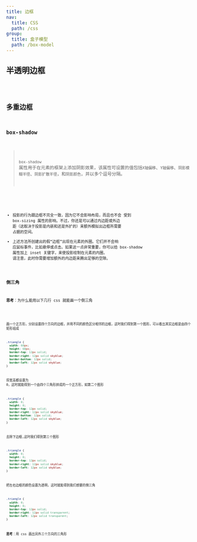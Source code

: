 ```yaml
---
title: 边框
nav:
  title: CSS
  path: /css
group:
  title: 盒子模型
  path: /box-model
---
```


## 半透明边框

<code src="./demo/Demo2.tsx" />

## 多重边框

### box-shadow

> `box-shadow` 属性用于在元素的框架上添加阴影效果，该属性可设置的值包括`X轴偏移`、`Y轴偏移`、`阴影模糊半径`、`阴影扩散半径`，和`阴影颜色`，并以多个逗号分隔。

<code src="./demo/Demo3.tsx" />

- 投影的行为跟边框不完全一致，因为它不会影响布局，而且也不会
  受到 box-sizing 属性的影响。不过，你还是可以通过内边距或外边
  距（这取决于投影是内嵌和还是外扩的）来额外模拟出边框所需要
  占据的空间。
- 上述方法所创建出的假“边框”出现在元素的外圈。它们并不会响
  应鼠标事件，比如悬停或点击。如果这一点非常重要，你可以给
  box-shadow 属性加上 inset 关键字，来使投影绘制在元素的内圈。
  请注意，此时你需要增加额外的内边距来腾出足够的空隙。

### 倒三角

**思考**：为什么能用以下几行 css 就能画一个倒三角

<code src="./demo/TriangleStep.tsx" />

画一个正方形，分别设置四个方向的边框，并用不同的颜色区分相邻的边框，这时我们得到第一个图形，可以看出其实边框是由四个矩形组成

```css
.triangle {
  width: 60px;
  height: 60px;
  border-top: 12px solid;
  border-right: 12px solid skyblue;
  border-bottom: 12px solid;
  border-left: 12px solid skyblue;
}
```

将宽高都设置为 0，这时就能得到一个由四个三角形拼成的一个正方形，如第二个图形

```css
.triangle {
  width: 0;
  height: 0;
  border-top: 12px solid;
  border-right: 12px solid skyblue;
  border-bottom: 12px solid;
  border-left: 12px solid skyblue;
}
```

去除下边框,这时我们得到第三个图形

```css
.triangle {
  width: 0;
  height: 0;
  border-top: 12px solid;
  border-right: 12px solid skyblue;
  border-left: 12px solid skyblue;
}
```

把左右边框的颜色设置为透明，这时就能得到我们想要的倒三角

```css
.triangle {
  width: 0;
  height: 0;
  border-top: 12px solid;
  border-right: 12px solid transparent;
  border-left: 12px solid transparent;
}
```

**思考**：用 css 画出另外三个方向的三角形

<code src="./demo/Triangle.tsx" />
